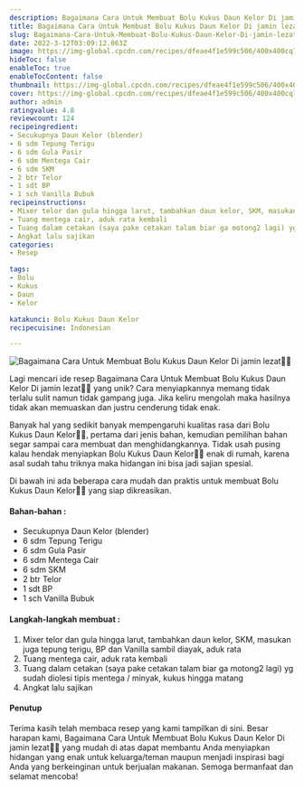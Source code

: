 ```yaml
---
description: Bagaimana Cara Untuk Membuat Bolu Kukus Daun Kelor Di jamin lezat"
title: Bagaimana Cara Untuk Membuat Bolu Kukus Daun Kelor Di jamin lezat
slug: Bagaimana-Cara-Untuk-Membuat-Bolu-Kukus-Daun-Kelor-Di-jamin-lezat
date: 2022-3-12T03:09:12.063Z
image: https://img-global.cpcdn.com/recipes/dfeae4f1e599c506/400x400cq70/photo.jpg
hideToc: false
enableToc: true
enableTocContent: false
thumbnail: https://img-global.cpcdn.com/recipes/dfeae4f1e599c506/400x400cq70/photo.jpg
cover: https://img-global.cpcdn.com/recipes/dfeae4f1e599c506/400x400cq70/photo.jpg
author: admin
ratingvalue: 4.8
reviewcount: 124
recipeingredient:
- Secukupnya Daun Kelor (blender)
- 6 sdm Tepung Terigu
- 6 sdm Gula Pasir
- 6 sdm Mentega Cair
- 6 sdm SKM
- 2 btr Telor
- 1 sdt BP
- 1 sch Vanilla Bubuk
recipeinstructions:
- Mixer telor dan gula hingga larut, tambahkan daun kelor, SKM, masukan juga tepung terigu, BP dan Vanilla sambil diayak, aduk rata
- Tuang mentega cair, aduk rata kembali
- Tuang dalam cetakan (saya pake cetakan talam biar ga motong2 lagi) yg sudah diolesi tipis mentega / minyak, kukus hingga matang
- Angkat lalu sajikan
categories:
- Resep

tags:
- Bolu
- Kukus
- Daun
- Kelor

katakunci: Bolu Kukus Daun Kelor
recipecuisine: Indonesian

---
```


![Bagaimana Cara Untuk Membuat Bolu Kukus Daun Kelor Di jamin lezat👩‍🍳](https://img-global.cpcdn.com/recipes/dfeae4f1e599c506/400x400cq70/photo.jpg)

Lagi mencari ide resep Bagaimana Cara Untuk Membuat Bolu Kukus Daun Kelor Di jamin lezat👩‍🍳 yang unik? Cara menyiapkannya memang tidak terlalu sulit namun tidak gampang juga. Jika keliru mengolah maka hasilnya tidak akan memuaskan dan justru cenderung tidak enak.

Banyak hal yang sedikit banyak mempengaruhi kualitas rasa dari Bolu Kukus Daun Kelor👩‍🍳, pertama dari jenis bahan, kemudian pemilihan bahan segar sampai cara membuat dan menghidangkannya. Tidak usah pusing kalau hendak menyiapkan Bolu Kukus Daun Kelor👩‍🍳 enak di rumah, karena asal sudah tahu triknya maka hidangan ini bisa jadi sajian spesial.

Di bawah ini ada beberapa cara mudah dan praktis untuk membuat Bolu Kukus Daun Kelor👩‍🍳 yang siap dikreasikan.

<!--inarticleads1-->

#### Bahan-bahan :

- Secukupnya Daun Kelor (blender)
- 6 sdm Tepung Terigu
- 6 sdm Gula Pasir
- 6 sdm Mentega Cair
- 6 sdm SKM
- 2 btr Telor
- 1 sdt BP
- 1 sch Vanilla Bubuk

<!--inarticleads2-->

#### Langkah-langkah membuat :

1. Mixer telor dan gula hingga larut, tambahkan daun kelor, SKM, masukan juga tepung terigu, BP dan Vanilla sambil diayak, aduk rata
1. Tuang mentega cair, aduk rata kembali
1. Tuang dalam cetakan (saya pake cetakan talam biar ga motong2 lagi) yg sudah diolesi tipis mentega / minyak, kukus hingga matang
1. Angkat lalu sajikan

#### Penutup

Terima kasih telah membaca resep yang kami tampilkan di sini. Besar harapan kami, Bagaimana Cara Untuk Membuat Bolu Kukus Daun Kelor Di jamin lezat👩‍🍳 yang mudah di atas dapat membantu Anda menyiapkan hidangan yang enak untuk keluarga/teman maupun menjadi inspirasi bagi Anda yang berkeinginan untuk berjualan makanan. Semoga bermanfaat dan selamat mencoba!